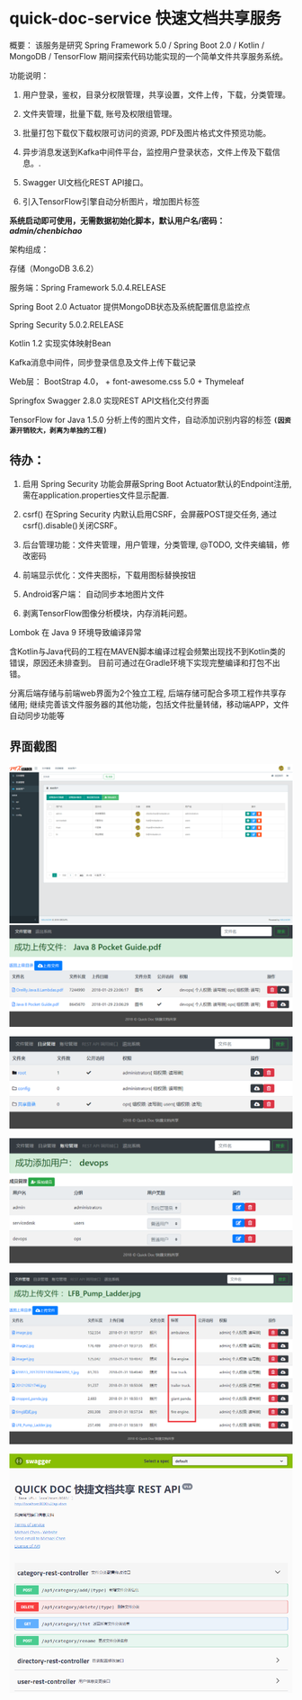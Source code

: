 # quick-doc-service 快速文档共享服务
概要： 该服务是研究 Spring Framework 5.0 / Spring Boot 2.0 / Kotlin / MongoDB / TensorFlow 期间探索代码功能实现的一个简单文件共享服务系统。

功能说明：

1. 用户登录，鉴权，目录分权限管理，共享设置，文件上传，下载，分类管理。

2. 文件夹管理，批量下载, 账号及权限组管理。

2. 批量打包下载仅下载权限可访问的资源, PDF及图片格式文件预览功能。

3. 异步消息发送到Kafka中间件平台，监控用户登录状态，文件上传及下载信息。.

4. Swagger UI文档化REST API接口。

5. 引入TensorFlow引擎自动分析图片，增加图片标签

**系统启动即可使用，无需数据初始化脚本，默认用户名/密码：_admin/chenbichao_**

架构组成： 

存储（MongoDB 3.6.2）

服务端：Spring Framework 5.0.4.RELEASE

Spring Boot 2.0 Actuator 提供MongoDB状态及系统配置信息监控点

Spring Security 5.0.2.RELEASE

Kotlin 1.2 实现实体映射Bean

Kafka消息中间件，同步登录信息及文件上传下载记录

Web层： BootStrap 4.0， + font-awesome.css 5.0 + Thymeleaf

Springfox Swagger 2.8.0 实现REST API文档化交付界面

TensorFlow for Java 1.5.0 分析上传的图片文件，自动添加识别内容的标签 **`(因资源开销较大，剥离为单独的工程)`**

## 待办：

1. 启用 Spring Security 功能会屏蔽Spring Boot Actuator默认的Endpoint注册, 需在application.properties文件显示配置.

2. csrf() 在Spring Security 内默认启用CSRF，会屏蔽POST提交任务, 通过csrf().disable()关闭CSRF。

3. 后台管理功能：文件夹管理，用户管理，分类管理, @TODO, 文件夹编辑，修改密码

4. 前端显示优化：文件夹图标，下载用图标替换按钮

5. Android客户端： 自动同步本地图片文件

6. 剥离TensorFlow图像分析模块，内存消耗问题。

Lombok 在 Java 9 环境导致编译异常

含Kotlin与Java代码的工程在MAVEN脚本编译过程会频繁出现找不到Kotlin类的错误，原因还未排查到。
目前可通过在Gradle环境下实现完整编译和打包不出错。

分离后端存储与前端web界面为2个独立工程, 后端存储可配合多项工程作共享存储用;
继续完善该文件服务器的其他功能，包括文件批量转储，移动端APP，文件自动同步功能等

## 界面截图
![用户管理界面](https://raw.githubusercontent.com/cbcgorilla/quick-doc-service/master/image_src/user-management-ui.png)
![文件访问界面](https://raw.githubusercontent.com/cbcgorilla/quick-doc-service/master/src/main/resources/static/images/page1.png)

![文件夹配置界面](https://raw.githubusercontent.com/cbcgorilla/quick-doc-service/master/src/main/resources/static/images/page2.png)

![系统用户配置界面](https://raw.githubusercontent.com/cbcgorilla/quick-doc-service/master/src/main/resources/static/images/page3.png)

![TensorFlow识别图像标签界面](https://raw.githubusercontent.com/cbcgorilla/quick-doc-service/master/src/main/resources/static/images/page-tensorflow.png)

![REST API接口](https://raw.githubusercontent.com/cbcgorilla/quick-doc-service/master/src/main/resources/static/images/restapi.png)